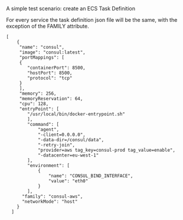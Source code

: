 A simple test scenario: create an ECS Task Definition

For every service the task definition json file will be the same, with the exception of the FAMILY attribute.

```hcl
[
    {
     "name": "consul",
     "image": "consul:latest",
     "portMappings": [
     {
        "containerPort": 8500,
        "hostPort": 8500,
        "protocol": "tcp"
     }
     ],
     "memory": 256,
     "memoryReservation": 64,
     "cpu": 128,
     "entryPoint": [
        "/usr/local/bin/docker-entrypoint.sh"
        ],
        "command": [
            "agent",
            "-client=0.0.0.0",
            "-data-dir=/consul/data",
            "-retry-join",
            "provider=aws tag_key=consul-prod tag_value=enable",
            "-datacenter=eu-west-1"
        ],
        "environment": [
            {
                "name": "CONSUL_BIND_INTERFACE",
                "value": "eth0"
            }
        ],
      "family": "consul-aws",
      "networkMode": "host"
    }
  ]
```
